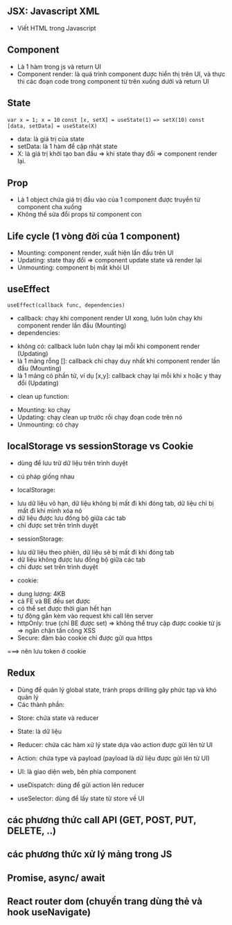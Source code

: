 ## JSX: Javascript XML
- Viết HTML trong Javascript

## Component
- Là 1 hàm trong js và return UI
- Component render: là quá trình component được hiển thị trên UI,
và thực thi các đoạn code trong component từ trên xuống dưới và return UI

## State 
`var x = 1; x = 10`
`const [x, setX] = useState(1)`
`=> setX(10)`
`const [data, setData] = useState(X)`
- data: là giá trị của state
- setData: là 1 hàm để cập nhật state
- X: là giá trị khởi tạo ban đầu
=> khi state thay đổi => component render lại.

## Prop
- Là 1 object chứa giá trị đầu vào của 1 component được truyền từ component cha xuống
- Không thể sửa đổi props từ component con

## Life cycle (1 vòng đời của 1 component)
- Mounting: component render, xuất hiện lần đầu trên UI
- Updating: state thay đổi => component update state và render lại
- Unmounting: component bị mất khỏi UI

## useEffect
`useEffect(callback func, dependencies)`
- callback: chạy khi component render UI xong, luôn luôn chạy khi component render lần đầu (Mounting)
- dependencies: 
+ không có: callback luôn luôn chạy lại mỗi khi component render (Updating)
+ là 1 mảng rỗng []: callback chỉ chạy duy nhất khi component render lần đầu (Mounting)
+ là 1 mảng có phần tử, ví dụ [x,y]: callback chạy lại mỗi khi x hoặc y thay đổi (Updating)
- clean up function:
+ Mounting: ko chạy
+ Updating: chạy clean up trước rồi chạy đoạn code trên nó
+ Unmounting: có chạy

## localStorage vs sessionStorage vs Cookie
- dùng để lưu trữ dữ liệu trên trình duyệt
- cú pháp giống nhau

- localStorage:
+ lưu dữ liệu vô hạn, dữ liệu không bị mất đi khi đóng tab, dữ liệu chỉ bị mất đi khi mình xóa nó
+ dữ liệu được lưu đồng bộ giữa các tab
+ chỉ được set trên trình duyệt

- sessionStorage:
+ lưu dữ liệu theo phiên, dữ liệu sẽ bị mất đi khi đóng tab
+ dữ liệu không được lưu đồng bộ giữa các tab
+ chỉ được set trên trình duyệt

- cookie:
+ dung lượng: 4KB
+ cả FE và BE đều set được
+ có thể set được thời gian hết hạn
+ tự động gắn kèm vào request khi call lên server
+ httpOnly: true (chỉ BE được set) => không thể truy cập được cookie từ js
=> ngăn chặn tấn công XSS 
+ Secure: đảm bảo cookie chỉ được gửi qua https

===> nên lưu token ở cookie

## Redux
- Dùng để quản lý global state, tránh props drilling gây phức tạp và khó quản lý
- Các thành phần:
+ Store: chứa state và reducer
+ State: là dữ liệu
+ Reducer: chứa các hàm xử lý state dựa vào action được gửi lên từ UI
+ Action: chứa type và payload (payload là dữ liệu được gửi lên từ UI)
+ UI: là giao diện web, bên phía component

+ useDispatch: dùng để gửi action lên reducer
+ useSelector: dùng để lấy state từ store về UI

## các phương thức call API (GET, POST, PUT, DELETE, ..)
## các phương thức xử lý mảng trong JS
## Promise, async/ await
## React router dom (chuyển trang dùng thẻ <Link /> và hook useNavigate)


